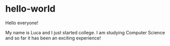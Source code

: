 # hello-world

Hello everyone!

My name is Luca and I just started college. 
I am studying Computer Science and so far it has 
been an exciting experience!
